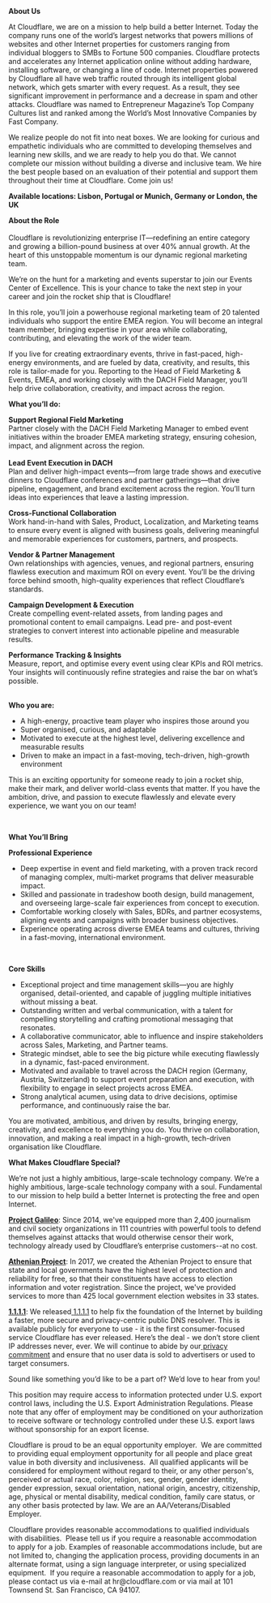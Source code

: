 <div class="content-intro">
	<div><strong>About Us</strong></div>
	<div>
		<p>At Cloudflare, we are on a mission to help build a better Internet. Today the company runs one of the world’s largest networks that powers millions of websites and other Internet properties for customers ranging from individual bloggers to SMBs to Fortune 500 companies. Cloudflare protects and accelerates any Internet application online without adding hardware, installing software, or changing a line of code. Internet properties powered by Cloudflare all have web traffic routed through its intelligent global network, which gets smarter with every request. As a result, they see significant improvement in performance and a decrease in spam and other attacks. Cloudflare was named to Entrepreneur Magazine’s Top Company Cultures list and ranked among the World’s Most Innovative Companies by Fast Company.&nbsp;</p>
		<p><span style="font-weight: 400;">We realize people do not fit into neat boxes. We are looking for curious and empathetic individuals who are committed to developing themselves and learning new skills, and we are ready to help you do that. We cannot complete our mission without building a diverse and inclusive team. We hire the best people based on an evaluation of their potential and support them throughout their time at Cloudflare. Come join us!&nbsp;</span></p>
	</div>
</div>
<p><strong>Available locations: Lisbon, Portugal or Munich, Germany or London, the UK</strong></p>
<p><strong>About the Role</strong><strong><br></strong><strong><br></strong>Cloudflare is revolutionizing enterprise IT—redefining an entire category and growing a billion-pound business at over 40% annual growth. At the heart of this unstoppable momentum is our dynamic regional marketing team.</p>
<p>We’re on the hunt for a marketing and events superstar to join our Events Center of Excellence. This is your chance to take the next step in your career and join the rocket ship that is Cloudflare!</p>
<p>In this role, you’ll join a powerhouse regional marketing team of 20 talented individuals who support the entire EMEA region. You will become an integral team member, bringing expertise in your area while collaborating, contributing, and elevating the work of the wider team.&nbsp;</p>
<p>If you live for creating extraordinary events, thrive in fast-paced, high-energy environments, and are fueled by data, creativity, and results, this role is tailor-made for you. Reporting to the Head of Field Marketing &amp; Events, EMEA, and working closely with the DACH Field Manager, you’ll help drive collaboration, creativity, and impact across the region.</p>
<p><strong>What you’ll do:</strong></p>
<p><strong>Support Regional Field Marketing</strong><strong><br></strong>Partner closely with the DACH Field Marketing Manager to embed event initiatives within the broader EMEA marketing strategy, ensuring cohesion, impact, and alignment across the region.<br><br><strong>Lead Event Execution in DACH</strong><br>Plan and deliver high-impact events—from large trade shows and executive dinners to Cloudflare conferences and partner gatherings—that drive pipeline, engagement, and brand excitement across the region. You’ll turn ideas into experiences that leave a lasting impression.</p>
<p><strong>Cross-Functional Collaboration</strong><br>Work hand-in-hand with Sales, Product, Localization, and Marketing teams to ensure every event is aligned with business goals, delivering meaningful and memorable experiences for customers, partners, and prospects.</p>
<p><strong>Vendor &amp; Partner Management</strong><br>Own relationships with agencies, venues, and regional partners, ensuring flawless execution and maximum ROI on every event. You’ll be the driving force behind smooth, high-quality experiences that reflect Cloudflare’s standards.</p>
<p><strong>Campaign Development &amp; Execution</strong><strong><br></strong>Create compelling event-related assets, from landing pages and promotional content to email campaigns. Lead pre- and post-event strategies to convert interest into actionable pipeline and measurable results.</p>
<p><strong>Performance Tracking &amp; Insights</strong><strong><br></strong>Measure, report, and optimise every event using clear KPIs and ROI metrics. Your insights will continuously refine strategies and raise the bar on what’s possible.</p>
<p><br><strong>Who you are:</strong></p>
<ul>
	<li>A high-energy, proactive team player who inspires those around you</li>
	<li>Super organised, curious, and adaptable</li>
	<li>Motivated to execute at the highest level, delivering excellence and measurable results</li>
	<li>Driven to make an impact in a fast-moving, tech-driven, high-growth environment</li>
</ul>
<p>This is an exciting opportunity for someone ready to join a rocket ship, make their mark, and deliver world-class events that matter. If you have the ambition, drive, and passion to execute flawlessly and elevate every experience, we want you on our team!</p>
<p>&nbsp;</p>
<p><strong>What You’ll Bring</strong></p>
<p><strong>Professional Experience</strong></p>
<ul>
	<li>Deep expertise in event and field marketing, with a proven track record of managing complex, multi-market programs that deliver measurable impact.</li>
	<li>Skilled and passionate in tradeshow booth design, build management, and overseeing large-scale fair experiences from concept to execution.</li>
	<li>Comfortable working closely with Sales, BDRs, and partner ecosystems, aligning events and campaigns with broader business objectives.</li>
	<li>Experience operating across diverse EMEA teams and cultures, thriving in a fast-moving, international environment.</li>
</ul>
<p>&nbsp;</p>
<p><strong>Core Skills</strong></p>
<ul>
	<li>Exceptional project and time management skills—you are highly organised, detail-oriented, and capable of juggling multiple initiatives without missing a beat.</li>
	<li>Outstanding written and verbal communication, with a talent for compelling storytelling and crafting promotional messaging that resonates.</li>
	<li>A collaborative communicator, able to influence and inspire stakeholders across Sales, Marketing, and Partner teams.</li>
	<li>Strategic mindset, able to see the big picture while executing flawlessly in a dynamic, fast-paced environment.</li>
	<li>Motivated and available to travel across the DACH region (Germany, Austria, Switzerland) to support event preparation and execution, with flexibility to engage in select projects across EMEA.</li>
	<li>Strong analytical acumen, using data to drive decisions, optimise performance, and continuously raise the bar.</li>
</ul>
<p>You are motivated, ambitious, and driven by results, bringing energy, creativity, and excellence to everything you do. You thrive on collaboration, innovation, and making a real impact in a high-growth, tech-driven organisation like Cloudflare.</p>
<div class="content-conclusion">
	<p><strong>What Makes Cloudflare Special?</strong></p>
	<p><span style="font-weight: 400;">We’re not just a highly ambitious, large-scale technology company. We’re a highly ambitious, large-scale technology company with a soul. Fundamental to our mission to help build a better Internet is protecting the free and open Internet.</span></p>
	<p><a href="https://blog.cloudflare.com/protecting-free-expression-online/"><strong>Project Galileo</strong></a><span style="font-weight: 400;">: Since 2014, we've equipped more than 2,400 journalism and civil society organizations in 111 countries with powerful tools to defend themselves against attacks that would otherwise censor their work, technology already used by Cloudflare’s enterprise customers--at no cost.</span></p>
	<p><strong><a href="https://www.cloudflare.com/athenian/">Athenian Project</a></strong><span style="font-weight: 400;">: In 2017, we created the Athenian Project to ensure that state and local governments have the highest level of protection and reliability for free, so that their constituents have access to election information and voter registration. Since the project, we've provided services to more than 425 local government election websites in 33 states.</span></p>
	<p><a href="https://1.1.1.1/"><strong>1.1.1.1</strong></a><span style="font-weight: 400;">: We released</span><a href="https://1.1.1.1/"> <span style="font-weight: 400;">1.1.1.1</span></a><span style="font-weight: 400;"> to help fix the foundation of the Internet by building a faster, more secure and privacy-centric public DNS resolver. This is available publicly for everyone to use - it is the first consumer-focused service Cloudflare has ever released. Here’s the deal - we don’t store client IP addresses never, ever. We will continue to abide by our</span><a href="https://developers.cloudflare.com/1.1.1.1/privacy/public-dns-resolver"> privacy commitment</a><span style="font-weight: 400;"> and ensure that no user data is sold to advertisers or used to target consumers.</span></p>
	<p><span style="font-weight: 400;">Sound like something you’d like to be a part of? We’d love to hear from you!</span></p>
	<p><span style="font-weight: 400;">This position may require access to information protected under U.S. export control laws, including the U.S. Export Administration Regulations. Please note that any offer of employment may be conditioned on your authorization to receive software or technology controlled under these U.S. export laws without sponsorship for an export license.</span></p>
	<p><span style="font-weight: 400;">Cloudflare is proud to be an equal opportunity employer. &nbsp;We are committed to providing equal employment opportunity for all people and place great value in both diversity and inclusiveness. &nbsp;All qualified applicants will be considered for employment without regard to their, or any other person's, perceived or actual</span> <span style="font-weight: 400;">race, color, religion, sex, gender, gender identity, gender expression, sexual orientation, national origin, ancestry, citizenship, age, physical or mental disability, medical condition, family care status, or any other basis protected by law. </span><span style="font-weight: 400;">We are an AA/Veterans/Disabled Employer.</span></p>
	<p><span style="font-weight: 400;">Cloudflare provides reasonable accommodations to qualified individuals with disabilities. &nbsp;Please tell us if you require a reasonable accommodation to apply for a job. Examples of reasonable accommodations include, but are not limited to, changing the application process, providing documents in an alternate format, using a sign language interpreter, or using specialized equipment. &nbsp;If you require a reasonable accommodation to apply for a job, please contact us via e-mail at </span><span style="font-weight: 400;">hr@cloudflare.com</span><span style="font-weight: 400;"> or via mail at 101 Townsend St. San Francisco, CA 94107.</span></p>
</div>